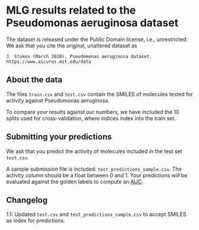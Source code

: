 # MLG results related to the Pseudomonas aeruginosa dataset



The dataset is released under the Public Domain license, i.e., unrestricted. We
ask that you cite the original, unaltered dataset as 

```
J. Stokes (March 2020), Pseudomonas aeruginosa dataset.
https://www.aicures.mit.edu/data
```

## About the data

The files `train.csv` and `test.csv` contain the SMILES of molecules tested for
activity against Pseudomonas aeruginosa.

To compare your results against our numbers, we have included the 10 splits used
for cross-validation, where indices index into the train set. 

## Submitting your predictions

We ask that you predict the activity of molecules included in the test set
`test.csv`.

A sample submission file is included: `test_predictions_sample.csv`.  The
activity column should be a float between 0 and 1.  Your predictions will be
evaluated against the golden labels to compute an [AUC](https://github.com/yangkevin2/coronavirus_data/blob/master/scripts/evaluate_auc.py).


## Changelog

1.1: Updated `test.csv` and `test_predictions_sample.csv` to accept SMILES as index for predictions.
